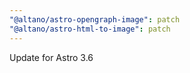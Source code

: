 ```yaml
---
"@altano/astro-opengraph-image": patch
"@altano/astro-html-to-image": patch
---
```


Update for Astro 3.6
